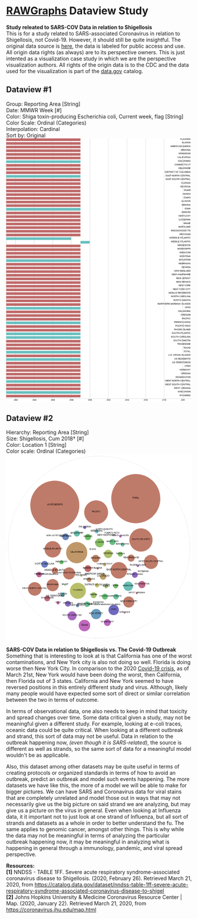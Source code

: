 # [RAWGraphs](https://app.rawgraphs.io/) Dataview Study
**Study releated to SARS-COV Data in relation to Shigellosis**  
This is for a study related to SARS-associated Coronavirus in relation to Shigellosis, not Covid-19. However, it should still be quite insightful. The original data source is [here](https://catalog.data.gov/dataset/nndss-table-1ff-severe-acute-respiratory-syndrome-associated-coronavirus-disease-to-shigel), the data is labeled for public access and use. All origin data rights (as always) are to its perspective owners. This is just intented as a visualization case study in which we are the perspective visualization authors. All rights of the origin data is to the CDC and the data used for the visualization is part of the [data.gov](data.gov) catalog.

## Dataview #1
Group: Reporting Area [String]  
Date: MMWR Week [#]  
Color: Shiga toxin-producing Escherichia coli, Current week, flag [String]  
Color Scale: Ordinal (Categories)  
Interpolation: Cardinal  
Sort by: Original  
![N|DataModel1](https://raw.githubusercontent.com/Cov19/RAWGraphs-Dataview-Study/master/DataModel1.png)

## Dataview #2
Hierarchy: Reporting Area [String]  
Size: Shigellosis, Cum 2018† [#]  
Color: Location 1 [String]  
Color scale: Ordinal (Categories)  
![N|DataModel2](https://raw.githubusercontent.com/Cov19/RAWGraphs-Dataview-Study/master/DataModel2.png)

**SARS-COV Data in relation to Shigellosis vs. The Covid-19 Outbreak**  
Something that is interesting to look at is that California has one of the worst contaminations, and New York city is also not doing so well. Florida is doing worse then New York City. In comparison to the 2020 [Covid-19 crisis](https://coronavirus.jhu.edu/map.html), as of March 21st, New York would have been doing the worst, then California, then Florida out of 3 states. California and New York seemed to have reversed positions in this entirely different study and virus. Although, likely many people would have expected some sort of direct or similar correlation between the two in terms of outcome.

In terms of observational data, one also needs to keep in mind that toxicity and spread changes over time. Some data critical given a study, may not be meaningful given a different study. For example, looking at e-coli traces, oceanic data could be quite critical. When looking at a different outbreak and strand, this sort of data may not be useful. Data in relation to the outbreak happening now, *(even though it is SARS-related)*, the source is different as well as strands, so the same sort of data for a meaningful model wouldn't be as applicable.

Also, this dataset among other datasets may be quite useful in terms of creating protocols or organized standards in terms of how to avoid an outbreak, predict an outbreak and model such events happening. The more datasets we have like this, the more of a model we will be able to make for bigger pictures. We can have SARS and Coronavirus data for viral stains that are completely unrelated and model those out in ways that may not necessarily give us the big picture on said strand we are analyzing, but may give us a picture on the virus in general. Even when looking at Influenza data, it it important not to just look at one strand of Influenza, but all sort of strands and datasets as a whole in order to better understand the fu. The same applies to genomic cancer, amongst other things. This is why while the data may not be meaningful in terms of analyzing the particular outbreak happening now, it may be meaningful in analyzing what is happening in general through a immunology, pandemic, and viral spread perspective.

**Resources:**  
**[1]** NNDSS - TABLE 1FF. Severe acute respiratory syndrome-associated coronavirus disease to Shigellosis. (2020, February 26). Retrieved March 21, 2020, from https://catalog.data.gov/dataset/nndss-table-1ff-severe-acute-respiratory-syndrome-associated-coronavirus-disease-to-shigel  
**[2]** Johns Hopkins University & Medicine Coronavirus Resource Center | Map. (2020, January 22). Retrieved March 21, 2020, from https://coronavirus.jhu.edu/map.html
